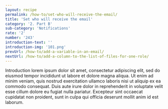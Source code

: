 ```yaml
---
layout: recipe
permalink: /how-to/set-who-will-receive-the-email/
title: 'Set who will receive the email'
category: '2. Part B'
sub-category: 'Notifications'
rate: '2'
number: '243'
introduction-text: ''
introduction-img: '101.png'
prevUrl: /how-to/add-a-variable-in-an-email/
nextUrl: /how-to/add-a-column-to-the-list-of-files-for-one-role/
---
```


Introduction lorem ipsum dolor sit amet, consectetur adipiscing elit, sed do eiusmod tempor incididunt ut labore et dolore magna aliqua. Ut enim ad minim veniam, quis nostrud exercitation ullamco laboris nisi ut aliquip ex ea commodo consequat. Duis aute irure dolor in reprehenderit in voluptate velit esse cillum dolore eu fugiat nulla pariatur. Excepteur sint occaecat cupidatat non proident, sunt in culpa qui officia deserunt mollit anim id est laborum.

